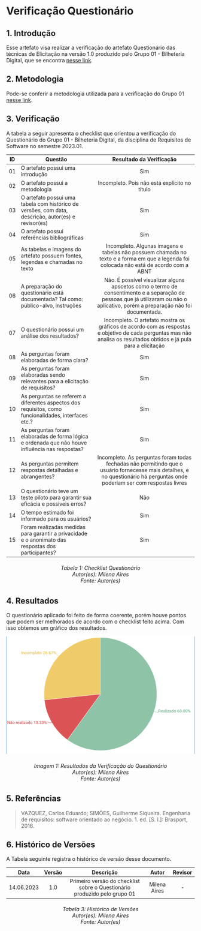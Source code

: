 # Verificação Questionário

## 1. Introdução

Esse artefato visa realizar a verificação do artefato Questionário das técnicas de Elicitação na versão 1.0 produzido pelo Grupo 01 - Bilheteria Digital, que se encontra [nesse link](https://requisitos-de-software.github.io/2023.1-BilheteriaDigital/elicitacao/tecnicas/questionario/).

## 2. Metodologia

Pode-se conferir a metodologia utilizada para a verificação do Grupo 01 [nesse link](https://requisitos-de-software.github.io/2023.1-Twitch/verificacao_grupo01/planejamento/).

## 3. Verificação

A tabela a seguir apresenta o checklist que orientou a verificação do Questionário do Grupo 01 - Bilheteria Digital, da disciplina de Requisitos de Software no semestre 2023.01.

| ID |Questão| Resultado da Verificação |
| :---: | --- | :---: |
| 01 | O artefato possui uma introdução | Sim |
| 02 | O artefato possui a metodologia  | Incompleto. Pois não está explícito no título |
| 03 | O artefato possui uma tabela com histórico de versões, com data, descrição, autor(es) e revisor(es)  | Sim |
| 04 | O artefato possui referências bibliográficas  | Sim |
| 05 | As tabelas e imagens do artefato possuem fontes, legendas e chamadas no texto | Incompleto. Algunas imagens e tabelas não possuem chamada no texto e a forma em que a legenda foi colocada não está de acordo com a ABNT |
| 06 | A preparação do questionário está documentada? Tal como: público-alvo, instruções | Não. É possível visualizar alguns apscetos como o termo de consentimento e a separação de pessoas que já utilizaram ou não o aplicativo, porém a preparação não foi documentada. |
| 07 | O questionário possui um análise dos resultados? | Incompleto. O artefato mostra os gráficos de acordo com as respostas e objetivo de cada perguntas mas não analisa os resultados obtidos e já pula para a elicitação |
| 08 | As perguntas foram elaboradas de forma clara? | Sim |
| 09 | As perguntas foram elaboradas sendo relevantes para a elicitação de requisitos? | Sim |
| 10 | As perguntas se referem a diferentes aspectos dos requisitos, como funcionalidades, interfaces etc.? | Sim |
| 11 | As perguntas foram elaboradas de forma lógica e ordenada que não houve influência nas respostas? | Sim |
| 12 | As perguntas permitem respostas detalhadas e abrangentes? | Incompleto. As perguntas foram todas fechadas não permitindo que o usuário fornecesse mais detalhes, e no questionário há perguntas onde poderiam ser com respostas livres |
| 13 | O questionário teve um teste piloto para garantir sua eficácia e possíveis erros? | Não |
| 14 | O tempo estimado foi informado para os usuários? | Sim |
| 15 | Foram realizadas medidas para garantir a privacidade e o anonimato das respostas dos participantes?| Sim |

<h6 align = "center"> Tabela 1: Checklist Questionário
<br> Autor(es): Milena Aires
<br>Fonte: Autor(es)</h6>


## 4. Resultados

O questionário aplicado foi feito de forma coerente, porém houve pontos que podem ser melhorados de acordo com o checklist feito acima. Com isso obtemos um gráfico dos resultados. 

![Resultados Questionário](./imagens_verifica01/verificacao_questionario.png)

<h6 align = "center"> Imagem 1: Resultados da Verificação do Questionário
<br> Autor(es): Milena Aires
<br>Fonte: Autor(es)</h6>

## 5. Referências
>VAZQUEZ, Carlos Eduardo; SIMÕES, Guilherme Siqueira. Engenharia de requisitos: software orientado ao negócio. 1. ed. [S. l.]: Brasport, 2016.

## 6. Histórico de Versões

A Tabela seguinte registra o histórico de versão desse documento.

|**Data** | **Versão** | **Descrição** | **Autor** | **Revisor** |
|:---: | :---: | :---: | :---: | :---: |
|14.06.2023| 1.0 | Primeiro versão do checklist sobre o Questionário produzido pelo grupo 01| Milena Aires | - |

<h6 align = "center"> Tabela 3: Histórico de Versões
<br> Autor(es): Milena Aires
<br>Fonte: Autor(es)</h6>
